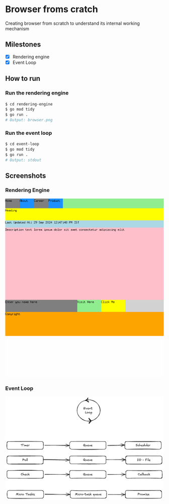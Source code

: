 # Browser froms cratch

Creating browser from scratch to understand its internal working mechanism

## Milestones
- [x] Rendering engine
- [x] Event Loop

## How to run

### Run the rendering engine
```bash
$ cd rendering-engine
$ go mod tidy
$ go run .
# Output: browser.png
```

### Run the event loop
```bash
$ cd event-loop
$ go mod tidy
$ go run .
# Output: stdout
```

## Screenshots
### Rendering Engine
![Browser](./rendering-engine/browser.png)

### Event Loop
![Event Loop](./event-loop/event-loop.png)
